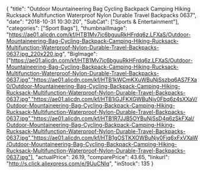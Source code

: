 {
	"title": "Outdoor Mountaineering Bag Cycling Backpack Camping Hiking Rucksack Multifunction Waterproof Nylon Durable Travel Backpacks 0637",
	"date": "2018-10-31 10:30:20",
	"SubCat": ["Sports & Entertainment"],
	"categories": ["Sport Bags"],
	"thumbnailImage": "https://ae01.alicdn.com/kf/HTB1Mv7ic6bguuRkHFrdq6z.LFXaS/Outdoor-Mountaineering-Bag-Cycling-Backpack-Camping-Hiking-Rucksack-Multifunction-Waterproof-Nylon-Durable-Travel-Backpacks-0637.jpg_220x220.jpg",
	"BigImage": ["https://ae01.alicdn.com/kf/HTB1Mv7ic6bguuRkHFrdq6z.LFXaS/Outdoor-Mountaineering-Bag-Cycling-Backpack-Camping-Hiking-Rucksack-Multifunction-Waterproof-Nylon-Durable-Travel-Backpacks-0637.jpg","https://ae01.alicdn.com/kf/HTB1kWCmKXuWBuNjSszbq6AS7FXa0/Outdoor-Mountaineering-Bag-Cycling-Backpack-Camping-Hiking-Rucksack-Multifunction-Waterproof-Nylon-Durable-Travel-Backpacks-0637.jpg","https://ae01.alicdn.com/kf/HTB1iGJFKXGWBuNjy0Fbq6z4sXXaV/Outdoor-Mountaineering-Bag-Cycling-Backpack-Camping-Hiking-Rucksack-Multifunction-Waterproof-Nylon-Durable-Travel-Backpacks-0637.jpg","https://ae01.alicdn.com/kf/HTB1R7JJB5OYBuNjSsD4q6zSkFXal/Outdoor-Mountaineering-Bag-Cycling-Backpack-Camping-Hiking-Rucksack-Multifunction-Waterproof-Nylon-Durable-Travel-Backpacks-0637.jpg","https://ae01.alicdn.com/kf/HTB1gOSTKXOWBuNjy0Fiq6xFxVXaW/Outdoor-Mountaineering-Bag-Cycling-Backpack-Camping-Hiking-Rucksack-Multifunction-Waterproof-Nylon-Durable-Travel-Backpacks-0637.jpg"],
	"actualPrice": 26.19,
	"comparePrice": 43.65,
	"linkurl": "http://s.click.aliexpress.com/e/9UuCNlq",
	"inStock": 135
}
